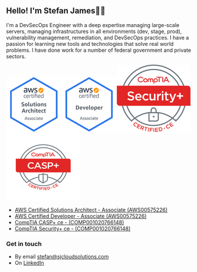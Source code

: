 ## Hello! I'm Stefan James👋🏼

I'm a DevSecOps Engineer with a deep expertise managing large-scale servers, managing infrastructures in all environments (dev, stage, prod), vulnerability management, remediation, and DevSecOps practices. I have a passion for learning new tools and technologies that solve real world problems. I have done work for a number of federal government and private sectors.

![AWS Certified Solutions Architect - Associate (AWS00575226](https://github.com/stefanjames/stefanjames/blob/main/aws-solarchitect-associate-2020.png "AWS Certified Solutions Architect - Associate (AWS00575226")![AWS Certified Developer - Associate (AWS00575226](https://github.com/stefanjames/stefanjames/blob/main/aws-developer-associate-2020.png "AWS Certified Developer - Associate (AWS00575226")![CompTIA Security+ ce - (COMP001020766148](https://github.com/stefanjames/stefanjames/blob/main/security-plus-logo-certified.png "CompTIA Security+ ce - (COMP001020766148)")![CompTIA CASP+ ce - (COMP001020766148](https://github.com/stefanjames/stefanjames/blob/main/casp-ce-certified.png "CompTIA CASP+ ce - (COMP001020766148)")

- [ AWS Certified Solutions Architect - Associate (AWS00575226)](https://www.youracclaim.com/earner/earned/badge/e8859516-4785-45ea-8e30-de2a789ed351)
- [ AWS Certified Developer - Associate (AWS00575226)](https://www.youracclaim.com/earner/earned/badge/cd669bc3-4f92-44bd-9d57-0fed17e80d43)
- [ CompTIA CASP+ ce - (COMP001020766148)](https://www.credly.com/earner/earned/badge/21bc5095-21ec-4616-8edf-0ab624cc6ef0)
- [ CompTIA Security+ ce - (COMP001020766148)](https://www.credly.com/earner/earned/badge/81797799-3e3c-480d-b0c6-8bcc0fef0b34)


### Get in touch

- By email [stefan@sjcloudsolutions.com](mailto:stefan@sjcloudsolutions.com)
- On [LinkedIn](https://www.linkedin.com/in/stefan-james/)
